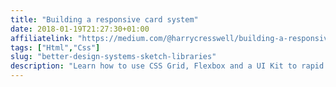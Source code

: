 ```yaml
---
title: "Building a responsive card system"
date: 2018-01-19T21:27:30+01:00
affiliatelink: "https://medium.com/@harrycresswell/building-a-responsive-card-system-d98f93794e1a"
tags: ["Html","Css"]
slug: "better-design-systems-sketch-libraries"
description: "Learn how to use CSS Grid, Flexbox and a UI Kit to rapid prototype responsive cards patterns"
---
```

